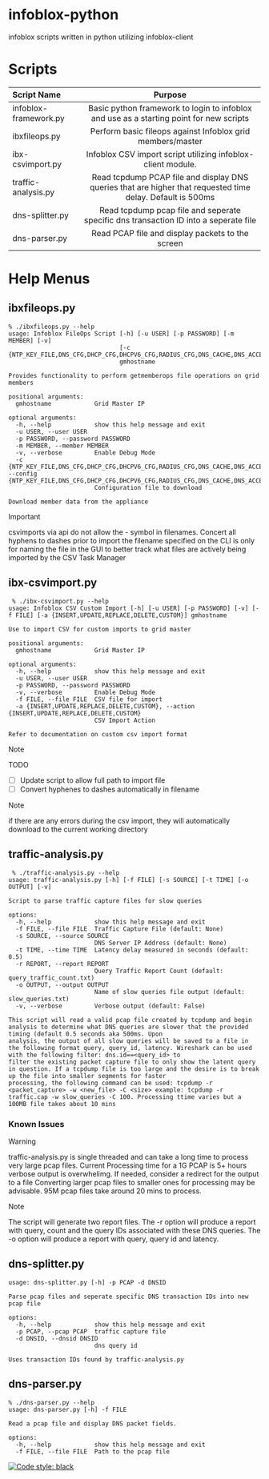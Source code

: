 # infoblox-python
infoblox scripts written in python utilizing infoblox-client

# Scripts
| Script Name | Purpose |
| :--- | :---: |
| infoblox-framework.py | Basic python framework to login to infoblox and use as a starting point for new scripts |
| ibxfileops.py | Perform basic fileops against Infoblox grid members/master |
| ibx-csvimport.py | Infoblox CSV import script utilizing infoblox-client module. |
| traffic-analysis.py | Read tcpdump PCAP file and display DNS queries that are higher that requested time delay. Default is 500ms | 
| dns-splitter.py | Read tcpdump pcap file and seperate specific dns transaction ID into a seperate file |
| dns-parser.py | Read PCAP file and display packets to the screen |

# Help Menus
## ibxfileops.py
```
% ./ibxfileops.py --help
usage: Infoblox FileOps Script [-h] [-u USER] [-p PASSWORD] [-m MEMBER] [-v]
                               [-c {NTP_KEY_FILE,DNS_CFG,DHCP_CFG,DHCPV6_CFG,RADIUS_CFG,DNS_CACHE,DNS_ACCEL_CACHE,DHCP_EXPERT_MODE_CFG,TRAFFIC_CAPTURE_FILE,DNS_STATS,DNS_RECURSING_CACHE}]
                               gmhostname

Provides functionality to perform getmemberops file operations on grid members

positional arguments:
  gmhostname            Grid Master IP

optional arguments:
  -h, --help            show this help message and exit
  -u USER, --user USER
  -p PASSWORD, --password PASSWORD
  -m MEMBER, --member MEMBER
  -v, --verbose         Enable Debug Mode
  -c {NTP_KEY_FILE,DNS_CFG,DHCP_CFG,DHCPV6_CFG,RADIUS_CFG,DNS_CACHE,DNS_ACCEL_CACHE,DHCP_EXPERT_MODE_CFG,TRAFFIC_CAPTURE_FILE,DNS_STATS,DNS_RECURSING_CACHE}, --config {NTP_KEY_FILE,DNS_CFG,DHCP_CFG,DHCPV6_CFG,RADIUS_CFG,DNS_CACHE,DNS_ACCEL_CACHE,DHCP_EXPERT_MODE_CFG,TRAFFIC_CAPTURE_FILE,DNS_STATS,DNS_RECURSING_CACHE}
                        Configuration file to download

Download member data from the appliance

```

> [!IMPORTANT]
> csvimports via api do not allow the - symbol in filenames. Concert all hyphens to dashes prior to import
> the filename specified on the CLI is only for naming the file in the GUI to better track what files are actively being imported by the CSV Task Manager

## ibx-csvimport.py
```
 % ./ibx-csvimport.py --help
usage: Infoblox CSV Custom Import [-h] [-u USER] [-p PASSWORD] [-v] [-f FILE] [-a {INSERT,UPDATE,REPLACE,DELETE,CUSTOM}] gmhostname

Use to import CSV for custom imports to grid master

positional arguments:
  gmhostname            Grid Master IP

optional arguments:
  -h, --help            show this help message and exit
  -u USER, --user USER
  -p PASSWORD, --password PASSWORD
  -v, --verbose         Enable Debug Mode
  -f FILE, --file FILE  CSV file for import
  -a {INSERT,UPDATE,REPLACE,DELETE,CUSTOM}, --action {INSERT,UPDATE,REPLACE,DELETE,CUSTOM}
                        CSV Import Action

Refer to documentation on custom csv import format
```

> [!NOTE]
> TODO
- [ ] Update script to allow full path to import file
- [ ] Convert hyphenes to dashes automatically in filename

> [!NOTE]
> if there are any errors during the csv import, they will automatically download to the current working directory

## traffic-analysis.py
```
 % ./traffic-analysis.py --help                                                                                
usage: traffic-analysis.py [-h] [-f FILE] [-s SOURCE] [-t TIME] [-o OUTPUT] [-v]

Script to parse traffic capture files for slow queries

options:
  -h, --help            show this help message and exit
  -f FILE, --file FILE  Traffic Capture File (default: None)
  -s SOURCE, --source SOURCE
                        DNS Server IP Address (default: None)
  -t TIME, --time TIME  Latency delay measured in seconds (default: 0.5)
  -r REPORT, --report REPORT
                        Query Traffic Report Count (default: query_traffic_count.txt)  
  -o OUTPUT, --output OUTPUT
                        Name of slow queries file output (default: slow_queries.txt)
  -v, --verbose         Verbose output (default: False)

This script will read a valid pcap file created by tcpdump and begin analysis to determine what DNS queries are slower that the provided timing (default 0.5 seconds aka 500ms. Upon
analysis, the output of all slow queries will be saved to a file in the following format query, query_id, latency. Wireshark can be used with the following filter: dns.id==<query_id> to
filter the existing packet capture file to only show the latent query in question. If a tcpdump file is too large and the desire is to break up the file into smaller segments for faster
processing, the following command can be used: tcpdump -r <packet_capture> -w <new_file> -C <size> example: tcpdump -r traffic.cap -w slow_queries -C 100. Processing ttime varies but a
100MB file takes about 10 mins

```
### Known Issues
> [!WARNING]
> traffic-analysis.py is single threaded and can take a long time to process very large pcap files. Current Processing time for a 1G PCAP is 5+ hours
> verbose output is overwhelimg. If needed, consider a redirect for the output to a file
> Converting larger pcap files to smaller ones for processing may be advisable. 95M pcap files take around 20 mins to process.

> [!NOTE]
> The script will generate two report files. The -r option will produce a report with query, count and the query IDs associated with these DNS queries.
> The -o option will produce a report with query, query id and latency. 

## dns-splitter.py
```
usage: dns-splitter.py [-h] -p PCAP -d DNSID

Parse pcap files and seperate specific DNS transaction IDs into new pcap file

options:
  -h, --help            show this help message and exit
  -p PCAP, --pcap PCAP  traffic capture file
  -d DNSID, --dnsid DNSID
                        dns query id

Uses transaction IDs found by traffic-analysis.py
```

## dns-parser.py
```
% ./dns-parser.py --help
usage: dns-parser.py [-h] -f FILE

Read a pcap file and display DNS packet fields.

options:
  -h, --help            show this help message and exit
  -f FILE, --file FILE  Path to the pcap file
```


[![Code style: black](https://img.shields.io/badge/code%20style-black-000000.svg)](https://github.com/psf/black)
